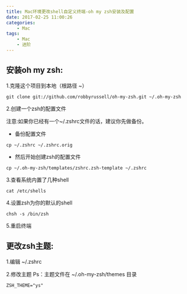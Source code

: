 ```yaml
---
title: Mac环境更改shell自定义终端-oh my zsh安装及配置
date: 2017-02-25 11:00:26
categories:
    - Mac
tags: 
    - Mac
    - 进阶
---
```


## 安装oh my zsh:
1.克隆这个项目到本地（根路径 ~）

```
git clone git://github.com/robbyrussell/oh-my-zsh.git ~/.oh-my-zsh
```

2.创建一个zsh的配置文件

注意:如果你已经有一个~/.zshrc文件的话，建议你先做备份。

* 备份配置文件

```
cp ~/.zshrc ~/.zshrc.orig
```

* 然后开始创建zsh的配置文件

```
cp ~/.oh-my-zsh/templates/zshrc.zsh-template ~/.zshrc
```
    
3.查看系统内置了几种shell

```
cat /etc/shells
```

4.设置zsh为你的默认的shell
   
```
chsh -s /bin/zsh
```

5.重启终端

## 更改zsh主题:

1.编辑 ~/.zshrc

2.修改主题
Ps：主题文件在 ~/.oh-my-zsh/themes 目录

```
ZSH_THEME="ys"
```




